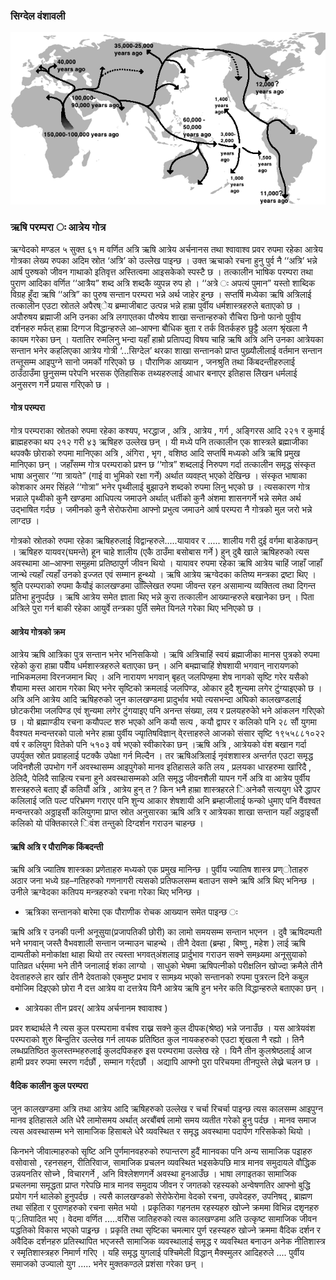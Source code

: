 ### सिग्देल वंशावली


![img](img/migration.png)

### ऋषि परम्परा ः आत्रेय गोत्र

ऋग्वेदको मण्डल ५ सुक्त ६१ म वर्णित अत्रि ऋषि आत्रेय अर्चनानस तथा श्वावाश्व प्रवर रुपमा रहेका आत्रेय गोत्रका लेख्य रुपका अदिम स्रोत ‘अत्रि’ को उल्लेख पाइन्छ । उक्त ऋचाको रचना हुनु पुर्व नै ‘‘अत्रि’ भन्ने आर्ष पुरुषको जीवन गाथाको इतिवृत्त अस्तित्वमा आइसकेको स्पस्टै छ । तत्कालीन भाषिक परम्परा तथा पुराण आदिका वर्णित ‘‘आत्रैय” शब्द अत्रि शब्दकै व्युपन्न रुप हो । ‘‘अत्रे ः अपत्यं पुमान” यस्तो शाब्दिक विग्रह हुँदा  ऋषि ‘‘अत्रि” का पुरुष सन्तान परम्परा भन्ने अर्थ जाहेर हुन्छ । सप्तर्षि मध्येका ऋषि अत्रिलाई तत्कालीन एउटा स्रोतले अपैरष्ेय ब्रम्माजीबाट उत्पन्न भन्ने हाम्रा पुर्वीय धर्मशास्त्रहरुले बताएको छ ।अपौरुषय ब्रह्माजी अनि उनका अत्रि लगाएतका पौरुषेय शाखा सन्तान्हरुको रौचिरा छिनो फानो पुवीृय दर्शनहरु मर्फत् हाम्रा दिग्गज विद्धान्हरुले आ–आफ्ना बौधिक बुता र तर्क वितर्कहरु छुट्टै अलग श्रृंखला नै कायम गरेका छन् । यतातिर रुमलिनु भन्दा यहाँ हाम्रो प्रतिापद्य विषय चाहि ऋषि अत्रि अनि उनका आत्रेयका सन्तान भनेर कहलिएका आत्रेय गोत्री ‘...सिग्देल’ थरका शाखा सन्तानको प्राप्त पुख्र्यौलीलाई वर्तमान सन्तान तन्तूसम्म आइपुग्ने सानो जमर्को गरिएको छ । पौराणिक आख्यान , जनश्रुति तथा किंबदन्तीहरुलाई ठाउँठाउँमा छुनुसम्म परेपनि भरसक ऐतिहासिक तथ्यहरुलाई आधार बनाएर इतिहास लेिखन धर्मलाई अनुसरण गर्ने प्रयास गरिएको छ ।

#### गोत्र परम्परा
गोत्र परम्पराका स्रोतको रुपमा रहेका कश्यप, भरद्धाज , अत्रि , आत्रेय , गर्ग , अङ्गिरस आदि २२१ र कुमाई ब्राह्महरुका थप २१२ गरी ४३ ऋषिहरु उल्लेख छन् । यी मध्ये पनि तत्कालीन एक शास्त्रले ब्रह्माजीका थपक्कै छोराको रुपमा मानिएका अत्रि , अंगिरा , भृग , वशिष्ठ आदि सप्तर्षि मध्यको अत्रि ऋषि प्रमुख मानिएका छन् । जहाँसम्म गोत्र परम्पराको प्रश्न छ ‘‘गोत्र” शब्दलाई निरुपण गर्दा तत्कालीन समृद्ध संस्कृत भाषा अनुसार  ‘‘गा त्रायते” (गाई वा भुमिको रक्षा गर्ने) अर्थात व्यवह्त् भएको देखिन्छ । संस्कृत भाषाका कोशकार अमर सिंहले ‘‘गोत्रा” भनेर पृथ्वीलाई बुझाउने शब्दको रुपमा लिनु भएको छ । त्यसकारण गोत्र भन्नाले पृथ्वीको कुनै खण्डमा आधिपत्य जमाउने अर्थात् धर्तीको कुनै अंशमा शासनगर्ने भन्ने समेत अर्थ उद्भाषित गर्दछ । जमीनको कुनै सेरोफरोमा आफ्नो प्रभुत्व जमाउने आर्ष परम्परा नै गोत्रको मुल जरो भन्ने लाग्दछ ।


गोत्रको स्रोतको रुपमा रहेका ऋषिहरुलाई विद्वान्हरुले.....यायावर र ..... शालीय गरी दुई वर्गमा बाडेकाछन् । ऋषिहरु यायवर(घमन्ते) हून चाहे शालीय (एकै ठाउँमा बसोबास गर्ने ) हुन् दुबै खाले ऋषिहरुको त्यस अवस्थामा आ–आफ्ना समुहमा प्रतिष्ठापुर्ण जीवन थियो । यायावर रुपमा रहेका ऋषि आत्रेय चाहिं जाहाँ जाहाँ जान्थे त्यहाँ त्यहाँ उनको इज्जत एवं सम्मान हून्थ्यो । ऋषि आत्रेय ऋग्वेदका कतिष्य मन्त्रका द्रष्टा थिए । श्रुति परम्पराको रुपमा कैयौइं कालखण्डमा उल्लेििखत रुपमा जीवन्त रहन असामान्य व्यक्तित्व तथा दिगन्त प्रतिभा हुनुपर्दछ । ऋषि आत्रेय समेत ज्ञाता थिए भन्ने कुरा तत्कालीन आख्यान्हरुले बखानेका छन् ।
पिता अत्रिले पुरा गर्न बाकी रहेका आयुर्वे तन्त्रका पुर्ति समेत यिनले गरेका थिए भनिएको छ ।



#### आत्रेय गोत्रको क्रम
आत्रेय ऋषि आत्रिका पुत्र सन्तान भनेर भनिसकियो । ऋषि अत्रिचाहिं स्वयं ब्रह्माजीका मानस पुत्रको रुपमा रहेको कुरा हाम्रा पर्वीेय धर्मशास्त्रहरुले बताएका छन् । अनि बम्ह्माचाहिं शेषशायी भगवान् नारायणको नाभिकमलमा विरनजमान थिए । अनि नारायण भगवान् बृहत् जलपिण्हमा शेष नागको सृष्टि गरेर यसैको शैयामा  मस्त आराम गरेका थिए भनेर सृष्टिको क्रमलाई जलपिण्ड, ओकार हुदै शुन्यमा लगेर टुंग्याइएको छ । अत्रि अनि आत्रेय आदि ऋषिहरुको जुन कालखण्डमा प्रादुर्भाव भयो त्यसभन्दा अघिको कालखण्डलाई छोटकरीमा जलपिण्ड एवं शुन्यमा लगेर टुंगयाइए पनि अनन्त संख्या, लय र प्रलयहरुकोे भने आंकलन गरिएको छ । यो ब्रह्माण्डीय रचना कयौपल्ट शरु भएको अनि कयौ सत्य , कयौ द्वापर र कलिको पनि २८ सौं युगमा वैवश्यत मन्वन्तरको पालो भनेर हाम्रा पुर्वीय ज्याृतिषविज्ञान् वे्रत्ताहरुले आजको संसार सृष्टि १९५५८८१०२२ वर्ष र कलियुग वितेको पनि ५१०३ वर्ष भएको स्वीकारेका छन् ।ऋषि अत्रि , आत्रेयको वंश बखान गर्दा उपर्युक्त स्रोत प्रवाहलाई पटक्कै उपेक्षा गर्न मिल्दैन । तर ऋषिअत्रिलाई नृवंशशास्त्र अन्तर्गत एउटा समृद्ध जविनशैली उपभोग गर्ने अवस्थासम्म आइपुगेको मानव इतिहासले कति लय , प्रलयका धारहरुमा खारिदै , ठेलिदै, पेलिदै साहित्य रचना हुने अवस्थासम्मको अति समृद्ध जीवनशैली यापन गर्ने अत्रि वा आत्रेय पुर्वीय शस्त्रहरुले बताए झैं कतियौं अत्रि , आत्रेय हुन् त ? किन भनै हाम्रा शास्त्रहरले िअनेकौ सत्ययुग धेरै द्धापर कलिलाई जति पल्ट परिभ्रमण गराएर पनि शुन्य आकार शेषशायी अनि ब्रम्हाजीलाई फन्को धुमाए पनि वैंवश्वत मन्वन्तरको अठ्ठाइसौं कलियुगमा प्राप्त स्रोत अनुसारका ऋषि अत्रि र आत्रेयका शाखा सन्तान यहाँ अठ्ठाइसौं कलिको यो पंक्तिकारले िवंश तन्तुको दिग्दर्शन गराउन चाहन्छ ।

#### ऋषि अत्रि र पौराणिक किंबदन्ती


ऋषि अत्रि ज्यातिष शास्त्रका प्रणेताहरु मध्यको एक प्रमुख मानिन्छ । पुर्वीय ज्यातिष शास्त्र प्रण्ोताहरु अठार जना भध्ये ग्रह–गतिहरुको गणनागरी त्यसको प्रतिफलसम्म बताउन सक्ने ऋषि अत्रि थिए भनिन्छ । उनीले ऋग्वेदका कतिपय मन्त्रहरुको रचना गरेका थिए भनिन्छ ।

- ऋत्रिका सन्तानको बारेमा एक पौराणीक रोचक आख्यान समेत पाइन्छ ः

ऋषि अत्रि र उनकी पत्नी  अनूसुया(प्रजापतिकी छोरी) का लामो समयसम्म सन्तान भएनन । दुवै ऋषिदम्पती भने भगवान् जस्तै वैभवशाली सन्तान जन्माउन चाहन्थे । तीनै देवता (ब्रम्हा , बिष्णु , महेश ) लाई ऋषि दाम्पतीको मनोकांक्षा थाहा थियो तर त्यस्ता भगवत्अंशलाइ प्रार्दुभाव गराउन सक्ने समथ्र्यमा अनूसुयाको पातिव्रत धर्र्ममा भने तीनै जनालाई शंका लाग्यो । साधुको भेषमा ऋषिपत्नीको परीक्षलिन खोज्दा क्रमैले तीनै देवताहरुले हार र्खार तीनै देवताको एकमुष्ट प्रभाव र सामथ्र्य भएको सन्तानको रुपमा पुत्ररत्न दिने कबुल वमोजिम दिइएको छोरा नै दत्त आत्रेय वा दत्तत्रेय यिनै आत्रेय ऋषि हुन भनेर कति विद्धान्हरुले बताएका छन् ।

- आत्रेयका तीन प्रवर( आत्रेय अर्चनानम श्वावाश्व )

प्रवर शब्दार्थले नै त्यस कुल परम्परामा वर्चश्व राख्न सक्ने कुल दीपक(श्रेष्ठ) भन्ने जनाउँछ । यस आत्रेयवंश परम्पराको शुरु बिन्दुतिर उल्लेख गर्न लायक प्रतिष्ठित कुल नायकहरुको एउटा शृंखला नै रह्यो । तिनै लब्धप्रतिष्ठित कुलस्तम्भहरुलाई कुलदपिकहरु इस परम्परामा उल्लेख रहे । यिनै तीन कुलश्रेष्ठलाई  आज हामी प्रवर रुपमा स्मरण गर्दछौं , सम्मान गर्र्दछौं । अद्यापि आफ्नो पुरा परिचयमा तीनपुस्ते लेख्ने चलन छ ।


#### वैदिक कालीन कुल परम्परा
  

जुन कालखण्डमा अत्रि तथा आत्रेय आदि ऋषिहरुको उल्लेख र चर्चा रिचर्चा पाइन्छ त्यस कालसम्म आइपुग्न मानव इतिहासले अति धेरै लामोसमय अर्थात् अरबौंबर्ष लामो समय व्यतीत गरेको हुनु पर्दछ । मानव समाज त्यस अवस्थासम्म भने सामाजिक हिसाबले धेरै व्यवस्थित र समृद्ध अवस्थामा पदार्पण गरिसकेको थियो ।

किनभने जीवात्माहरुको सृष्टि अनि पुर्णमानवहरुको रुपान्तरण हुदैं माानवका पनि अन्य सामाजिक पइाहरु वसोवासो , रहनसहन, रीतिरिवाज, सामाजिक प्रचलन व्यवस्थित भइसकेपछि मात्र मानव समुदायले वौद्धिक उन्नयनतिर सोच्ने , विचारगर्ने , अनि विश्लेशणगर्ने अवस्था हुनआउँछ । भाषा लगाइतका सामाजिक प्रचलनमा समृद्धता प्राप्त गरेपछि मात्र मानव समुदाय जीवन र जगतको  रहस्यको अन्वेषणतिर आफ्नो बुद्धि प्रयोग गर्न थालेको हुनुपर्दछ । त्यसै कालखण्डको सेरोफेरोमा वेदको रचना, उपवेदहरु, उपनिषद् , ब्राह्मण तथा संहिता र पुराणहरुको रचना समेत भयो । प्रकृतिका गहनतम रहस्यहरु खोज्ने क्रममा विभिन्न दशृनहरु प््रतिपादित भए । वेदमा वर्णित .....वरिोस जातिहरुको त्यस कालखण्डमा अति उत्कृष्ट सामाजिक जीवन पद्धतिको विकास भएको पाइ्रन्छ । प्रकृति तथा सृष्टिका चमत्मार पुर्ण रहस्यहरु खोज्ने क्रममा वैदिक दर्शन र अवैदिक दर्शनहरु प्रतिस्थापित भएजस्तै सामाजिक व्यवस्थालाई समृद्ध र व्यवस्थित बनाउन अनेक नीतिशास्त्र र स्मृतिशास्त्रहरु निमार्ण गरिए । यहि समृद्ध युगलाई पश्चिमेली विद्धान् मैक्स्मुलर आदिहरुले .... पुर्वीय समाजको उज्यालो युग ..... भनेर मुक्तकण्ठले प्रशंसा गरेका छन् ।








